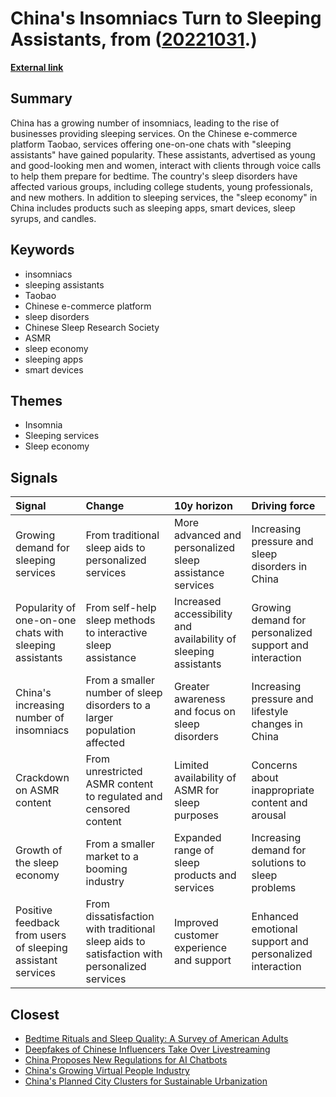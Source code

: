 # __China's Insomniacs Turn to Sleeping Assistants__, from ([20221031](https://kghosh.substack.com/p/20221031).)

__[External link](https://www.sixthtone.com/news/1011417?utm_source=Rest%20of%20World%20Newsletter&utm_campaign=84920cef39-EMAIL_CAMPAIGN_2022_10_24_05_49&utm_medium=email&utm_term=0_b91e039431-84920cef39-409913639)__



## Summary

China has a growing number of insomniacs, leading to the rise of businesses providing sleeping services. On the Chinese e-commerce platform Taobao, services offering one-on-one chats with "sleeping assistants" have gained popularity. These assistants, advertised as young and good-looking men and women, interact with clients through voice calls to help them prepare for bedtime. The country's sleep disorders have affected various groups, including college students, young professionals, and new mothers. In addition to sleeping services, the "sleep economy" in China includes products such as sleeping apps, smart devices, sleep syrups, and candles.

## Keywords

* insomniacs
* sleeping assistants
* Taobao
* Chinese e-commerce platform
* sleep disorders
* Chinese Sleep Research Society
* ASMR
* sleep economy
* sleeping apps
* smart devices

## Themes

* Insomnia
* Sleeping services
* Sleep economy

## Signals

| Signal                                                      | Change                                                                                      | 10y horizon                                                     | Driving force                                           |
|:------------------------------------------------------------|:--------------------------------------------------------------------------------------------|:----------------------------------------------------------------|:--------------------------------------------------------|
| Growing demand for sleeping services                        | From traditional sleep aids to personalized services                                        | More advanced and personalized sleep assistance services        | Increasing pressure and sleep disorders in China        |
| Popularity of one-on-one chats with sleeping assistants     | From self-help sleep methods to interactive sleep assistance                                | Increased accessibility and availability of sleeping assistants | Growing demand for personalized support and interaction |
| China's increasing number of insomniacs                     | From a smaller number of sleep disorders to a larger population affected                    | Greater awareness and focus on sleep disorders                  | Increasing pressure and lifestyle changes in China      |
| Crackdown on ASMR content                                   | From unrestricted ASMR content to regulated and censored content                            | Limited availability of ASMR for sleep purposes                 | Concerns about inappropriate content and arousal        |
| Growth of the sleep economy                                 | From a smaller market to a booming industry                                                 | Expanded range of sleep products and services                   | Increasing demand for solutions to sleep problems       |
| Positive feedback from users of sleeping assistant services | From dissatisfaction with traditional sleep aids to satisfaction with personalized services | Improved customer experience and support                        | Enhanced emotional support and personalized interaction |

## Closest

* [Bedtime Rituals and Sleep Quality: A Survey of American Adults](615b115fc368aacddda24fb30f9ddf44)
* [Deepfakes of Chinese Influencers Take Over Livestreaming](648de774fbff1434a953141f7652db07)
* [China Proposes New Regulations for AI Chatbots](b6dc0996967d1b60cd671a3f6a787e9b)
* [China's Growing Virtual People Industry](9830e769665e82dcea315b1089dc40c4)
* [China's Planned City Clusters for Sustainable Urbanization](2c6411450b93e8449beffcb00e58b39b)